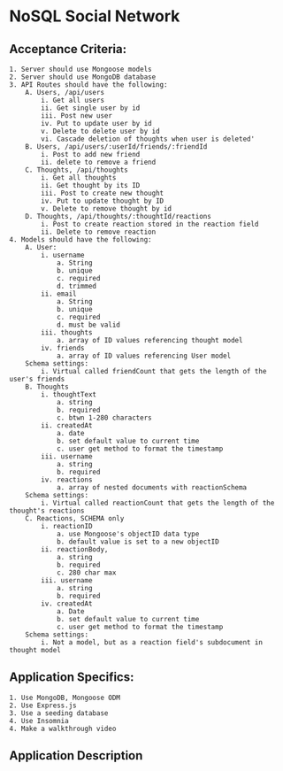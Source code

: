 # NoSQL Social Network

## Acceptance Criteria:

    1. Server should use Mongoose models
    2. Server should use MongoDB database
    3. API Routes should have the following:
        A. Users, /api/users
            i. Get all users
            ii. Get single user by id
            iii. Post new user
            iv. Put to update user by id
            v. Delete to delete user by id
            vi. Cascade deletion of thoughts when user is deleted'
        B. Users, /api/users/:userId/friends/:friendId
            i. Post to add new friend
            ii. delete to remove a friend
        C. Thoughts, /api/thoughts
            i. Get all thoughts
            ii. Get thought by its ID
            iii. Post to create new thought
            iv. Put to update thought by ID
            v. Delete to remove thought by id
        D. Thoughts, /api/thoughts/:thoughtId/reactions
            i. Post to create reaction stored in the reaction field
            ii. Delete to remove reaction
    4. Models should have the following:
        A. User:
            i. username
                a. String
                b. unique
                c. required
                d. trimmed
            ii. email
                a. String
                b. unique
                c. required
                d. must be valid
            iii. thoughts
                a. array of ID values referencing thought model
            iv. friends
                a. array of ID values referencing User model
        Schema settings:
            i. Virtual called friendCount that gets the length of the user's friends
        B. Thoughts
            i. thoughtText
                a. string
                b. required
                c. btwn 1-280 characters
            ii. createdAt
                a. date
                b. set default value to current time
                c. user get method to format the timestamp
            iii. username
                a. string
                b. required
            iv. reactions
                a. array of nested documents with reactionSchema
        Schema settings:
            i. Virtual called reactionCount that gets the length of the thought's reactions
        C. Reactions, SCHEMA only
            i. reactionID
                a. use Mongoose's objectID data type
                b. default value is set to a new objectID
            ii. reactionBody,
                a. string
                b. required
                c. 280 char max
            iii. username
                a. string
                b. required
            iv. createdAt
                a. Date
                b. set default value to current time
                c. user get method to format the timestamp
        Schema settings:
            i. Not a model, but as a reaction field's subdocument in thought model

## Application Specifics:

    1. Use MongoDB, Mongoose ODM
    2. Use Express.js
    3. Use a seeding database
    4. Use Insomnia
    4. Make a walkthrough video

## Application Description
